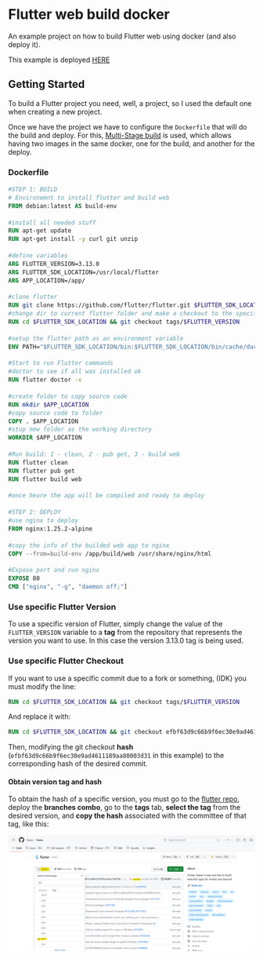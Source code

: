 # Flutter web build docker

An example project on how to build Flutter web using docker (and also deploy it).

This example is deployed [HERE](https://flutter-web-build-docker.root101.dev/)

## Getting Started

To build a Flutter project you need, well, a project, so I used the default one when creating a new
project.

Once we have the project we have to configure the `Dockerfile` that will do the build and deploy.
For this, [Multi-Stage build](https://docs.docker.com/build/building/multi-stage/) is used, which
allows having two images in the same docker, one for the build, and another for the deploy.

### Dockerfile

```dockerfile
#STEP 1: BUILD
# Environemnt to install flutter and build web
FROM debian:latest AS build-env

#install all needed stuff
RUN apt-get update
RUN apt-get install -y curl git unzip

#define variables
ARG FLUTTER_VERSION=3.13.0
ARG FLUTTER_SDK_LOCATION=/usr/local/flutter
ARG APP_LOCATION=/app/

#clone flutter
RUN git clone https://github.com/flutter/flutter.git $FLUTTER_SDK_LOCATION
#change dir to current flutter folder and make a checkout to the specific version
RUN cd $FLUTTER_SDK_LOCATION && git checkout tags/$FLUTTER_VERSION

#setup the flutter path as an environment variable
ENV PATH="$FLUTTER_SDK_LOCATION/bin:$FLUTTER_SDK_LOCATION/bin/cache/dart-sdk/bin:${PATH}"

#Start to run Flutter commands
#doctor to see if all was installed ok
RUN flutter doctor -v

#create folder to copy source code
RUN mkdir $APP_LOCATION
#copy source code to folder
COPY . $APP_LOCATION
#stup new folder as the working directory
WORKDIR $APP_LOCATION

#Run build: 1 - clean, 2 - pub get, 3 - build web
RUN flutter clean
RUN flutter pub get
RUN flutter build web

#once heare the app will be compiled and ready to deploy

#STEP 2: DEPLOY
#use nginx to deploy
FROM nginx:1.25.2-alpine

#copy the info of the builded web app to nginx
COPY --from=build-env /app/build/web /usr/share/nginx/html

#Expose port and run nginx
EXPOSE 80
CMD ["nginx", "-g", "daemon off;"]
```

### Use specific Flutter Version
To use a specific version of Flutter, simply change the value of the `FLUTTER_VERSION` variable to a **tag** from the repository that represents the version you want to use. In this case the version 3.13.0 tag is being used.

### Use specific Flutter Checkout

If you want to use a specific commit due to a fork or something, (IDK) you must modify the line:

```dockerfile
RUN cd $FLUTTER_SDK_LOCATION && git checkout tags/$FLUTTER_VERSION
```

And replace it with:

```dockerfile
RUN cd $FLUTTER_SDK_LOCATION && git checkout efbf63d9c66b9f6ec30e9ad4611189aa80003d31
```

Then, modifying the git checkout **hash** (`efbf63d9c66b9f6ec30e9ad4611189aa80003d31` in this example) to
the corresponding hash of the desired commit.

#### Obtain version **tag** and **hash**

To obtain the hash of a specific version, you must go to
the [flutter repo](https://github.com/flutter/flutter), deploy the **branches combo**, go to the **tags** tab, **select the tag** from the desired version, and **copy the hash** associated with the
committee of that tag, like this:

![flutter-version-tag](flutter-version-tag.png)
